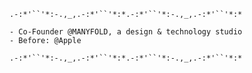 ```
.-:*'``'*:-.,_,.-:*'``'*:*.-:*'``'*:-.,_,.-:*'``'*:*

- Co-Founder @MANYFOLD, a design & technology studio
- Before: @Apple

.-:*'``'*:-.,_,.-:*'``'*:*.-:*'``'*:-.,_,.-:*'``'*:*
```

<!---
airplanenoise/airplanenoise is a ✨ special ✨ repository because its `README.md` (this file) appears on your GitHub profile.
You can click the Preview link to take a look at your changes.
--->
